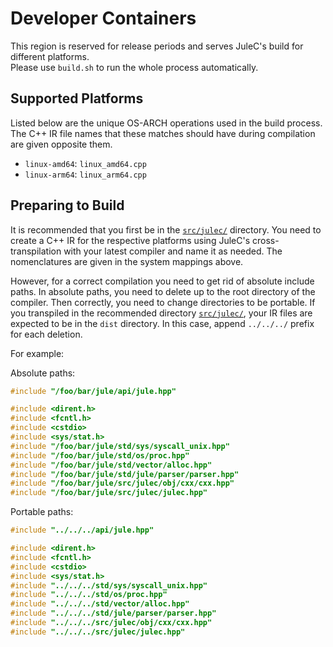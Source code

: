# Developer Containers

This region is reserved for release periods and serves JuleC's build for different platforms. \
Please use `build.sh` to run the whole process automatically.

## Supported Platforms

Listed below are the unique OS-ARCH operations used in the build process. \
The C++ IR file names that these matches should have during compilation are given opposite them.

- `linux-amd64`: `linux_amd64.cpp`
- `linux-arm64`: `linux_arm64.cpp`

## Preparing to Build

It is recommended that you first be in the [`src/julec/`](https://github.com/julelang/jule/tree/master/src/julec) directory.
You need to create a C++ IR for the respective platforms using JuleC's cross-transpilation with your latest compiler and name it as needed.
The nomenclatures are given in the system mappings above.

However, for a correct compilation you need to get rid of absolute include paths.
In absolute paths, you need to delete up to the root directory of the compiler.
Then correctly, you need to change directories to be portable.
If you transpiled in the recommended directory [`src/julec/`](https://github.com/julelang/jule/tree/master/src/julec), your IR files are expected to be in the `dist` directory.
In this case, append `../../../` prefix for each deletion.

For example:

Absolute paths:

```cpp
#include "/foo/bar/jule/api/jule.hpp"

#include <dirent.h>
#include <fcntl.h>
#include <cstdio>
#include <sys/stat.h>
#include "/foo/bar/jule/std/sys/syscall_unix.hpp"
#include "/foo/bar/jule/std/os/proc.hpp"
#include "/foo/bar/jule/std/vector/alloc.hpp"
#include "/foo/bar/jule/std/jule/parser/parser.hpp"
#include "/foo/bar/jule/src/julec/obj/cxx/cxx.hpp"
#include "/foo/bar/jule/src/julec/julec.hpp"
```

Portable paths:

```cpp
#include "../../../api/jule.hpp"

#include <dirent.h>
#include <fcntl.h>
#include <cstdio>
#include <sys/stat.h>
#include "../../../std/sys/syscall_unix.hpp"
#include "../../../std/os/proc.hpp"
#include "../../../std/vector/alloc.hpp"
#include "../../../std/jule/parser/parser.hpp"
#include "../../../src/julec/obj/cxx/cxx.hpp"
#include "../../../src/julec/julec.hpp"
```
